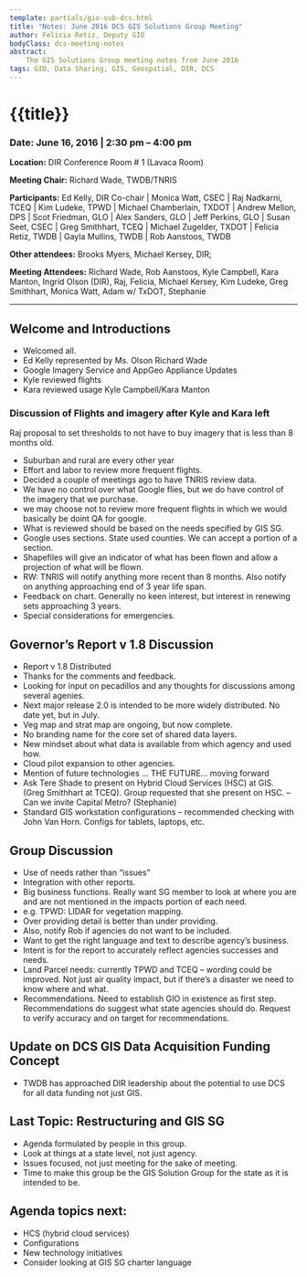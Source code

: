 ```yaml
---
template: partials/gio-sub-dcs.html
title: "Notes: June 2016 DCS GIS Solutions Group Meeting"
author: Felicia Retiz, Deputy GIO
bodyClass: dcs-meeting-notes
abstract:
    The GIS Solutions Group meeting notes from June 2016
tags: GIO, Data Sharing, GIS, Geospatial, DIR, DCS
---
```


# {{title}}

### Date: June 16, 2016 | 2:30 pm – 4:00 pm 

**Location:** DIR Conference Room # 1 (Lavaca Room)

**Meeting Chair:**  Richard Wade, TWDB/TNRIS  

**Participants:**  Ed Kelly, DIR Co-chair | Monica Watt, CSEC | Raj Nadkarni, TCEQ | Kim Ludeke, TPWD |  Michael Chamberlain, TXDOT | Andrew Mellon, DPS | Scot Friedman, GLO | Alex Sanders, GLO | Jeff Perkins, GLO |  Susan Seet, CSEC | Greg Smithhart, TCEQ | Michael Zugelder, TXDOT | Felicia Retiz, TWDB | Gayla Mullins, TWDB | Rob Aanstoos, TWDB

**Other attendees:**  Brooks Myers, Michael Kersey, DIR;

**Meeting Attendees:** Richard Wade, Rob  Aanstoos, Kyle Campbell, Kara Manton, Ingrid Olson (DIR), Raj, Felicia, Michael Kersey, Kim Ludeke, Greg Smithhart, Monica Watt, Adam w/ TxDOT, Stephanie

*****

## Welcome and Introductions
- Welcomed all. 
- Ed Kelly represented by Ms. Olson	Richard Wade
- Google Imagery Service and AppGeo Appliance Updates
- Kyle reviewed flights
- Kara reviewed usage	Kyle Campbell/Kara Manton

### Discussion of Flights and imagery after Kyle and Kara left 
Raj proposal to set thresholds to not have to buy imagery that is less than 8 months old.

- Suburban and rural are every other year
- Effort and labor to review more frequent flights.
- Decided a couple of meetings ago to have TNRIS review data.
- We have no control over what Google flies, but we do have control of the imagery that we purchase.
- we may choose not to review more frequent flights in which we would basically be doint QA for google. 
- What is reviewed should be based on the needs specified by GIS SG.
- Google uses sections. State used counties. We can accept a portion of a section.
- Shapefiles will give an indicator of what has been flown and allow a projection of what will be flown.
- RW: TNRIS will notify anything more recent than 8 months. Also notify on anything approaching end of 3 year life span.
- Feedback on chart. Generally no keen interest, but interest in renewing sets approaching 3 years.
- Special considerations for emergencies.	
	
## Governor’s Report v 1.8 Discussion
- Report v 1.8 Distributed
- Thanks for the comments and feedback.
- Looking for input on pecadillos and any thoughts for discussions among several agenies.
- Next major release 2.0 is intended to be more widely distributed. No date yet, but in July.
- Veg map and strat map are ongoing, but now complete.
- No branding name for the core set of shared data layers. 
- New mindset about what data is available from which agency and used how.
- Cloud pilot expansion to other agencies.
- Mention of future technologies ... THE FUTURE... moving forward
- Ask Tere Shade to present on Hybrid Cloud Services (HSC) at GIS. (Greg Smithhart at TCEQ). Group requested that she present on HSC. – Can we invite Capital Metro? (Stephanie)
- Standard GIS workstation configurations – recommended checking with John Van Horn. Configs for tablets, laptops, etc.

## Group Discussion
- Use of needs rather than “issues”
- Integration with other reports.
- Big business functions. Really want SG member to look at where you are and are not mentioned in the impacts portion of each need.
- e.g. TPWD: LIDAR for vegetation mapping.
- Over providing detail is better than under providing.
- Also, notify Rob if agencies do not want to be included.
- Want to get the right language and text to describe agency’s business.
- Intent is for the report to accurately reflect agencies successes and needs.
- Land Parcel needs: currently TPWD and TCEQ – wording could be improved. Not just air quality impact, but if there’s a disaster we need to know where and what.
- Recommendations. Need to establish GIO in existence as first step. Recommendations do suggest what state agencies should do. Request to verify accuracy and on target for recommendations.	
	
## Update on DCS GIS Data Acquisition Funding Concept

- TWDB has approached DIR leadership about the potential to use DCS for all data funding not just GIS.	
		

## Last Topic: Restructuring and GIS SG

- Agenda formulated by people in this group.
- Look at things at a state level, not just agency.
- Issues focused, not just meeting for the sake of meeting.
- Time to make this group be the GIS Solution Group for the state as it is intended to be.

## Agenda topics next:
- HCS (hybrid cloud services)
- Configurations
- New technology initiatives
- Consider looking at GIS SG charter language	
